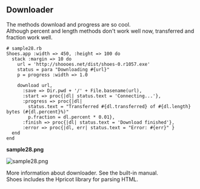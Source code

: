 Downloader
----------

The methods download and progress are so cool. <br>
Although percent and length methods don't work well now, transferred and fraction work well. <br>

	# sample28.rb
	Shoes.app :width => 450, :height => 100 do
	  stack :margin => 10 do
	    url = 'http://shoooes.net/dist/shoes-0.r1057.exe'
	    status = para "Downloading #{url}"
	    p = progress :width => 1.0
	  
	    download url,
	      :save => Dir.pwd + '/' + File.basename(url),
	      :start => proc{|dl| status.text = 'Connecting...'},
	      :progress => proc{|dl| 
	        status.text = "Transferred #{dl.transferred} of #{dl.length} bytes (#{dl.percent}%)"
	        p.fraction = dl.percent * 0.01},
	      :finish => proc{|dl| status.text = 'Download finished'},
	      :error => proc{|dl, err| status.text = "Error: #{err}" }
	  end
	end

**sample28.png**

![sample28.png](http://github.com/ashbb/shoes_tutorial_html/tree/master%2Fimages%2Fsample28.png?raw=true)

More information about downloader. See the built-in manual. <br>
Shoes includes the Hpricot library for parsing HTML. <br>
